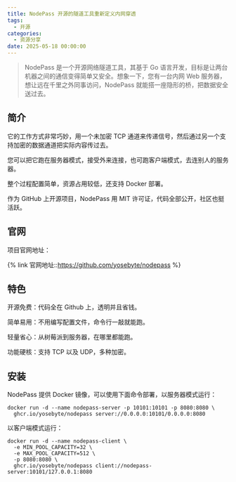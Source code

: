 ```yaml
---
title: NodePass 开源的隧道工具重新定义内网穿透
tags:
  - 开源
categories:
  - 资源分享
date: 2025-05-18 00:00:00
---
```


> NodePass 是一个开源网络隧道工具，其基于 Go 语言开发，目标是让两台机器之间的通信变得简单又安全。想象一下，您有一台内网 Web 服务器，想让远在千里之外同事访问，NodePass 就能搭一座隐形的桥，把数据安全送过去。

<!-- more -->

## 简介

它的工作方式非常巧妙，用一个未加密 TCP 通道来传递信号，然后通过另一个支持加密的数据通道把实际内容传过去。

您可以把它跑在服务器模式，接受外来连接，也可跑客户端模式，去连别人的服务器。

整个过程配置简单，资源占用较低，还支持 Docker 部署。

作为 GitHub 上开源项目，NodePass 用 MIT 许可证，代码全部公开，社区也挺活跃。

## 官网

项目官网地址：

{% link 官网地址::https://github.com/yosebyte/nodepass %}

## 特色

开源免费：代码全在 Github 上，透明并且省钱。

简单易用：不用编写配置文件，命令行一敲就能跑。

轻量省心：从树莓派到服务器，在哪里都能跑。

功能硬核：支持 TCP 以及 UDP，多种加密。

## 安装

NodePass 提供 Docker 镜像，可以使用下面命令部署，以服务器模式运行：

```
docker run -d --name nodepass-server -p 10101:10101 -p 8080:8080 \
  ghcr.io/yosebyte/nodepass server://0.0.0.0:10101/0.0.0.0:8080
```

以客户端模式运行：

```
docker run -d --name nodepass-client \
  -e MIN_POOL_CAPACITY=32 \
  -e MAX_POOL_CAPACITY=512 \
  -p 8080:8080 \
  ghcr.io/yosebyte/nodepass client://nodepass-server:10101/127.0.0.1:8080
```